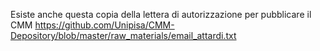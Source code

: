 Esiste anche questa copia della lettera di autorizzazione per pubblicare il CMM 
 https://github.com/Unipisa/CMM-Depository/blob/master/raw_materials/email_attardi.txt 
